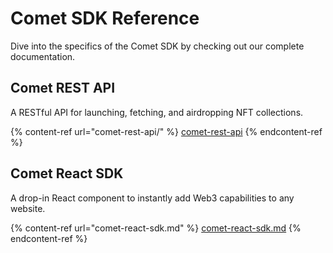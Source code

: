 # Comet SDK Reference

Dive into the specifics of the Comet SDK by checking out our complete documentation.

## Comet REST API

A RESTful API for launching, fetching, and airdropping NFT collections.

{% content-ref url="comet-rest-api/" %}
[comet-rest-api](comet-rest-api/)
{% endcontent-ref %}

## Comet React SDK

A drop-in React component to instantly add Web3 capabilities to any website.

{% content-ref url="comet-react-sdk.md" %}
[comet-react-sdk.md](comet-react-sdk.md)
{% endcontent-ref %}
